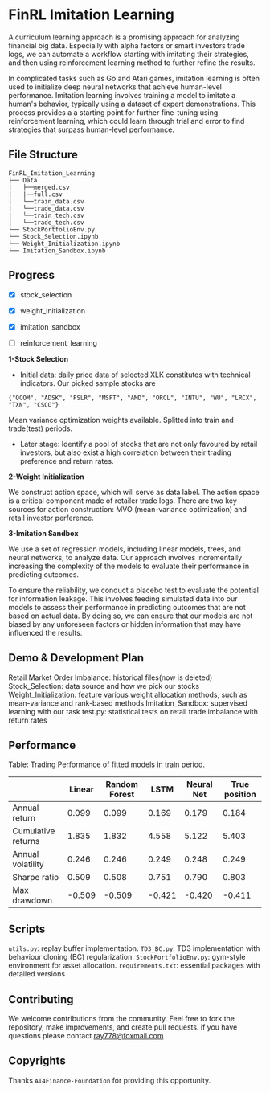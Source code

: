 # FinRL Imitation Learning

A curriculum learning approach is a promising approach for analyzing financial big data. Especially with alpha factors or smart investors trade logs, we can automate a workflow starting with imitating their strategies, and then using reinforcement learning method to further refine the results.

In complicated tasks such as Go and Atari games, imitation learning is often used to initialize deep neural networks that achieve human-level performance. Imitation learning involves training a model to imitate a human's behavior, typically using a dataset of expert demonstrations. This process provides a a starting point for further fine-tuning using reinforcement learning, which could learn through trial and error to find strategies that surpass human-level performance.

## File Structure

```
FinRL_Imitation_Learning
├── Data
|   ├──merged.csv
|   |──full.csv
|   └──train_data.csv
|   └──trade_data.csv
|   └──train_tech.csv
|   └──trade_tech.csv
└── StockPortfolioEnv.py
└── Stock_Selection.ipynb
└── Weight_Initialization.ipynb
└── Imitation_Sandbox.ipynb

```

## Progress
- [x] stock_selection
- [x] weight_initialization
- [x] imitation_sandbox
- [ ] reinforcement_learning


**1-Stock Selection**

- Initial data: daily price data of selected XLK constitutes with technical indicators.
 Our picked sample stocks are 
```
{"QCOM", "ADSK", "FSLR", "MSFT", "AMD", "ORCL", "INTU", "WU", "LRCX", "TXN", "CSCO"}
```
Mean variance optimization weights available. Splitted into train and trade(test) periods.

- Later stage: Identify a pool of stocks that are not only favoured by retail investors, but also exist a high correlation between their trading preference and return rates. 

**2-Weight Initialization**

We construct action space, which will serve as data label. The action space is a critical component made of retailer trade logs. There are two key sources for action construction: MVO (mean-variance optimization) and retail investor perference.

**3-Imitation Sandbox**

We use a set of regression models, including linear models, trees, and neural networks, to analyze data. Our approach involves incrementally increasing the complexity of the models to evaluate their performance in predicting outcomes.

To ensure the reliability, we conduct a placebo test to evaluate the potential for information leakage. This involves feeding simulated data into our models to assess their performance in predicting outcomes that are not based on actual data. By doing so, we can ensure that our models are not biased by any unforeseen factors or hidden information that may have influenced the results.

## Demo & Development Plan
Retail Market Order Imbalance: historical files(now is deleted)
Stock_Selection: data source and how we pick our stocks
Weight_Initialization: feature various weight allocation methods, such as mean-variance and rank-based methods
Imitation_Sandbox: supervised learning with our task
test.py: statistical tests on retail trade imbalance with return rates

## Performance
Table: Trading Performance of fitted models in train period.

|                | Linear | Random Forest | LSTM  | Neural Net | True position |
|----------------|--------|---------------|-------|------------|---------------------|
| Annual return  | 0.099  | 0.099         | 0.169 | 0.179      | 0.184               |
| Cumulative returns | 1.835  | 1.832         | 4.558 | 5.122      | 5.403               |
| Annual volatility | 0.246  | 0.246         | 0.249 | 0.248      | 0.249               |
| Sharpe ratio   | 0.509  | 0.508         | 0.751 | 0.790      | 0.803               |
| Max drawdown   | -0.509 | -0.509        | -0.421| -0.420     | -0.411              |

## Scripts
`utils.py`: replay buffer implementation.
`TD3_BC.py`: TD3 implementation with behaviour cloning (BC) regularization.
`StockPortfolioEnv.py`: gym-style environment for asset allocation.
`requirements.txt`: essential packages with detailed versions

## Contributing
We welcome contributions from the community. Feel free to fork the repository, make improvements, and create pull requests. 
if you have questions please contact ray778@foxmail.com

## Copyrights
Thanks `AI4Finance-Foundation` for providing this opportunity.